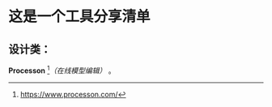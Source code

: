 这是一个工具分享清单
=================

设计类：
-----------------
**Processon** [^link]*（在线模型编辑）*  。
[^link]:https://www.processon.com/
